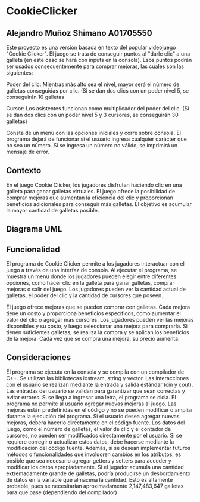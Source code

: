 # CookieClicker
## Alejandro Muñoz Shimano A01705550

Este proyecto es una versión basada en texto del popular videojuego "Cookie Clicker". El juego se trata de conseguir puntos al "darle clic" a una galleta (en este caso se hará con inputs en la consola). Esos puntos podrán ser usados consecuentemente para comprar mejoras, las cuales son las siguientes:

Poder del clic: Mientras más alto sea el nivel, mayor será el número de galletas conseguidas por clic. (Si se dan dos clics con un poder nivel 5, se conseguirán 10 galletas

Cursor: Los asistentes funcionan como multiplicador del poder del clic. (Si se dan dos clics con un poder nivel 5 y 3 cursores, se conseguirán 30 galletas)

Consta de un menú con las opciones iniciales y corre sobre consola.
El programa dejará de funcionar si el usuario ingresa cualquier carácter que no sea un número. Si se ingresa un número no válido, se imprimirá un mensaje de error.


## Contexto
En el juego Cookie Clicker, los jugadores disfrutan haciendo clic en una galleta para ganar galletas virtuales. El juego ofrece la posibilidad de comprar mejoras que aumentan la eficiencia del clic y proporcionan beneficios adicionales para conseguir más galletas. El objetivo es acumular la mayor cantidad de galletas posible.

## Diagrama UML

## Funcionalidad
El programa de Cookie Clicker permite a los jugadores interactuar con el juego a través de una interfaz de consola. Al ejecutar el programa, se muestra un menú donde los jugadores pueden elegir entre diferentes opciones, como hacer clic en la galleta para ganar galletas, comprar mejoras o salir del juego. Los jugadores pueden ver la cantidad actual de galletas, el poder del clic y la cantidad de cursores que poseen.

El juego ofrece mejoras que se pueden comprar con galletas. Cada mejora tiene un costo y proporciona beneficios específicos, como aumentar el valor del clic o agregar más cursores. Los jugadores pueden ver las mejoras disponibles y su costo, y luego seleccionar una mejora para comprarla. Si tienen suficientes galletas, se realiza la compra y se aplican los beneficios de la mejora. Cada vez que se compra una mejora, su precio aumenta.

## Consideraciones

El programa se ejecuta en la consola y se compila con un compilador de C++.
Se utilizan las bibliotecas iostream, string y vector.
Las interacciones con el usuario se realizan mediante la entrada y salida estándar (cin y cout).
Las entradas del usuario se validan para garantizar que sean correctas y evitar errores. Si se llega a ingresar una letra, el programa se cicla.
El programa no permite al usuario agregar nuevas mejoras al juego. Las mejoras están predefinidas en el código y no se pueden modificar o ampliar durante la ejecución del programa. Si el usuario desea agregar nuevas mejoras, deberá hacerlo directamente en el código fuente.
Los datos del juego, como el número de galletas, el valor de clic y el contador de cursores, no pueden ser modificados directamente por el usuario. Si se requiere corregir o actualizar estos datos, debe hacerse mediante la modificación del código fuente. Además, si se desean implementar futuros métodos o funcionalidades que involucren cambios en los atributos, es posible que sea necesario agregar getters y setters para acceder y modificar los datos apropiadamente.
Si el jugador acumula una cantidad extremadamente grande de galletas, podría producirse un desbordamiento de datos en la variable que almacena la cantidad. Esto es altamente probable, pues se necesitarían aproximadamente 2,147,483,647 galletas para que pase (dependiendo del compilador)
